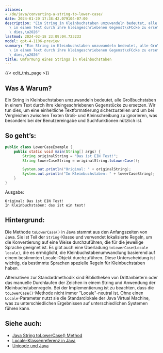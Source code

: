 ```yaml
---
aliases:
- /de/java/converting-a-string-to-lower-case/
date: 2024-01-20 17:38:42.079104-07:00
description: "Ein String in Kleinbuchstaben umzuwandeln bedeutet, alle Gro\xDFbuchstaben\
  \ in einem Text durch ihre kleingeschriebenen Gegenst\xFCcke zu ersetzen. Wir tun\
  \ dies,\u2026"
lastmod: 2024-02-18 23:09:04.723233
model: gpt-4-1106-preview
summary: "Ein String in Kleinbuchstaben umzuwandeln bedeutet, alle Gro\xDFbuchstaben\
  \ in einem Text durch ihre kleingeschriebenen Gegenst\xFCcke zu ersetzen. Wir tun\
  \ dies,\u2026"
title: Umformung eines Strings in Kleinbuchstaben
---
```


{{< edit_this_page >}}

## Was & Warum?

Ein String in Kleinbuchstaben umzuwandeln bedeutet, alle Großbuchstaben in einem Text durch ihre kleingeschriebenen Gegenstücke zu ersetzen. Wir tun dies, um eine einheitliche Textformatierung sicherzustellen und um bei Vergleichen zwischen Texten Groß- und Kleinschreibung zu ignorieren, was besonders bei der Benutzereingabe und Suchfunktionen nützlich ist.

## So geht’s:

```java
public class LowerCaseExample {
    public static void main(String[] args) {
        String originalString = "Das ist EIN Test!";
        String lowerCaseString = originalString.toLowerCase();

        System.out.println("Original: " + originalString);
        System.out.println("In Kleinbuchstaben: " + lowerCaseString);
    }
}
```

Ausgabe:

```
Original: Das ist EIN Test!
In Kleinbuchstaben: das ist ein test!
```

## Hintergrund:

Die Methode `toLowerCase()` in Java stammt aus den Anfangszeiten von Java. Sie ist Teil der `String`-Klasse und verwendet lokalisierte Regeln, um die Konvertierung auf eine Weise durchzuführen, die für die jeweilige Sprache geeignet ist. Es gibt auch eine Überladung `toLowerCase(Locale locale)`, die es ermöglicht, die Kleinbuchstabenumwandlung basierend auf einem bestimmten Locale-Objekt durchzuführen. Diese Unterscheidung ist wichtig, da bestimmte Sprachen spezielle Regeln für Kleinbuchstaben haben.

Alternativen zur Standardmethodik sind Bibliotheken von Drittanbietern oder das manuelle Durchlaufen der Zeichen in einem String und Anwendung der Kleinbuchstabenregeln. Bei der Implementierung ist zu beachten, dass die `toLowerCase()`-Methode nicht immer "Locale"-neutral ist. Ohne einen `Locale`-Parameter nutzt sie die Standardlokale der Java Virtual Machine, was zu unterschiedlichen Ergebnissen auf unterschiedlichen Systemen führen kann.

## Siehe auch:

- [Java String toLowerCase() Method](https://docs.oracle.com/en/java/javase/17/docs/api/java.base/java/lang/String.html#toLowerCase())
- [Locale-Klassenreferenz in Java](https://docs.oracle.com/en/java/javase/17/docs/api/java.base/java/util/Locale.html)
- [Unicode und Java](https://docs.oracle.com/en/java/javase/17/docs/api/java.base/java/lang/Character.html)

